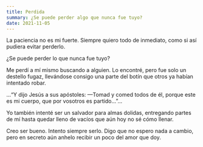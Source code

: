 ```yaml
---
title: Perdida
summary: ¿Se puede perder algo que nunca fue tuyo?
date: 2021-11-05
---
```


La paciencia no es mi fuerte.
Siempre quiero todo de inmediato,
como si así pudiera evitar
perderlo.

¿Se puede perder
lo que nunca fue tuyo?

Me perdí a mí mismo
buscando a alguien.
Lo encontré,
pero fue solo un destello fugaz,
llevándose consigo
una parte del botín
que otros ya habían intentado robar.

…“Y dijo Jesús a sus apóstoles:
—Tomad y comed todos de él,
porque este es mi cuerpo,
que por vosotros es partido…”…

Yo también intenté ser un salvador
para almas dolidas,
entregando partes de mí
hasta quedar lleno de vacíos
que aún hoy
no sé cómo llenar.

Creo ser bueno.
Intento siempre serlo.
Digo que no espero nada a cambio,
pero en secreto
aún anhelo
recibir un poco del amor
que doy.
